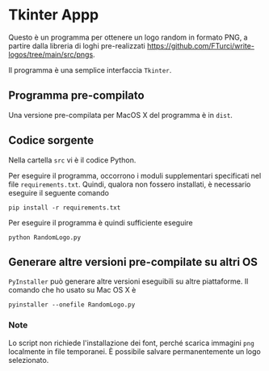 # Tkinter Appp

Questo è un programma per ottenere un logo random in formato PNG, a partire dalla libreria di loghi pre-realizzati https://github.com/FTurci/write-logos/tree/main/src/pngs.


Il programma è una semplice interfaccia `Tkinter`.

## Programma pre-compilato

Una versione pre-compilata per MacOS X del programma è in `dist`.


## Codice sorgente

Nella cartella `src` vi è il codice Python.

Per eseguire il programma, occorrono i moduli supplementari specificati nel file `requirements.txt`. Quindi, qualora non fossero installati, è necessario eseguire il seguente comando

```
pip install -r requirements.txt
```

Per eseguire il programma è quindi sufficiente eseguire

```
python RandomLogo.py         
```

## Generare altre versioni pre-compilate su altri OS

`PyInstaller` può generare altre versioni eseguibili su altre piattaforme. Il comando che ho usato su Mac OS X è

```
pyinstaller --onefile RandomLogo.py
```

### Note

Lo script non richiede l'installazione dei font, perché scarica immagini `png` localmente in file temporanei. È possibile salvare permanentemente un logo selezionato.
